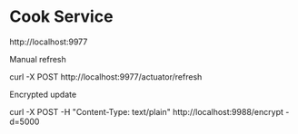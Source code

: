 # Cook Service

http://localhost:9977

Manual refresh

curl -X POST http://localhost:9977/actuator/refresh


Encrypted update

curl -X POST -H "Content-Type: text/plain" http://localhost:9988/encrypt -d=5000